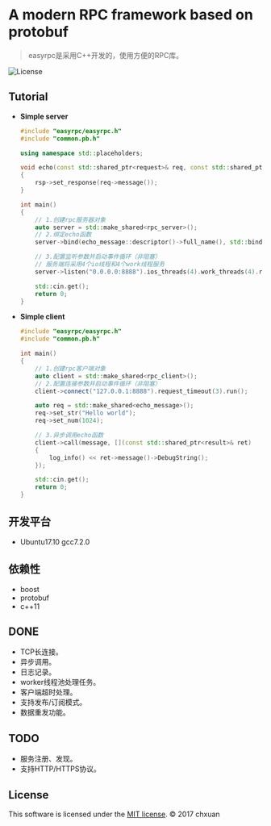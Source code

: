A modern RPC framework based on protobuf 
===============================================

> easyrpc是采用C++开发的，使用方便的RPC库。

![License][1] 

## Tutorial

* **Simple server**

    ```cpp
    #include "easyrpc/easyrpc.h"
    #include "common.pb.h"
    
    using namespace std::placeholders;

    void echo(const std::shared_ptr<request>& req, const std::shared_ptr<response>& rsp)
    {
        rsp->set_response(req->message());
    }
    
    int main()
    {
        // 1.创建rpc服务器对象
        auto server = std::make_shared<rpc_server>();
        // 2.绑定echo函数
        server->bind(echo_message::descriptor()->full_name(), std::bind(echo, _1, _2));
    
        // 3.配置监听参数并启动事件循环（非阻塞）
        // 服务端将采用4个io线程和4个work线程服务
        server->listen("0.0.0.0:8888").ios_threads(4).work_threads(4).run();

        std::cin.get();
        return 0;
    }
    ```
    
* **Simple client**
    ```cpp
    #include "easyrpc/easyrpc.h"
    #include "common.pb.h"
    
    int main()
    {   
        // 1.创建rpc客户端对象
        auto client = std::make_shared<rpc_client>();
        // 2.配置连接参数并启动事件循环（非阻塞）
        client->connect("127.0.0.1:8888").request_timeout(3).run();
    
        auto req = std::make_shared<echo_message>();
        req->set_str("Hello world");
        req->set_num(1024);

        // 3.异步调用echo函数
        client->call(message, [](const std::shared_ptr<result>& ret)
        {
            log_info() << ret->message()->DebugString();
        });
    
        std::cin.get();
        return 0;
    }
    ```

## 开发平台

* Ubuntu17.10 gcc7.2.0

## 依赖性

* boost
* protobuf
* c++11

## DONE

* TCP长连接。
* 异步调用。
* 日志记录。
* worker线程池处理任务。
* 客户端超时处理。
* 支持发布/订阅模式。
* 数据重发功能。

## TODO

* 服务注册、发现。
* 支持HTTP/HTTPS协议。


## License
This software is licensed under the [MIT license][2]. © 2017 chxuan


  [1]: http://img.shields.io/badge/license-MIT-blue.svg?style=flat-square
  [2]: https://github.com/chxuan/easyrpc/blob/master/LICENSE

